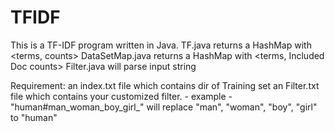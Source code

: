 # TFIDF
This is a TF-IDF program written in Java.
TF.java returns a HashMap with <terms, counts>
DataSetMap.java returns a HashMap with <terms, Included Doc counts>
Filter.java will parse input string

Requirement: an index.txt file which contains dir of Training set
             an Filter.txt file which contains your customized filter.
             - example -
             "human#man_woman_boy_girl_"
             will replace "man", "woman", "boy", "girl" to "human"
